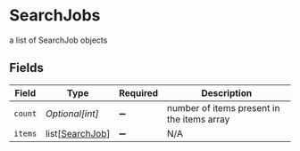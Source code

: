 # SearchJobs

a list of SearchJob objects


## Fields

| Field                                               | Type                                                | Required                                            | Description                                         |
| --------------------------------------------------- | --------------------------------------------------- | --------------------------------------------------- | --------------------------------------------------- |
| `count`                                             | *Optional[int]*                                     | :heavy_minus_sign:                                  | number of items present in the items array          |
| `items`                                             | list[[SearchJob](../../models/shared/searchjob.md)] | :heavy_minus_sign:                                  | N/A                                                 |